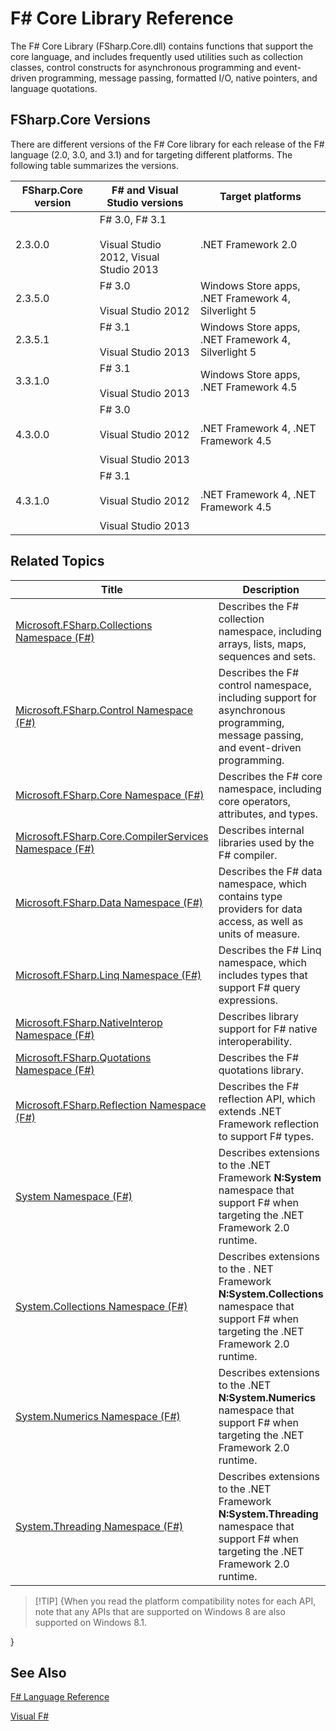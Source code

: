 # F# Core Library Reference

The F# Core Library (FSharp.Core.dll) contains functions that support the core language, and includes frequently used utilities such as collection classes, control constructs for asynchronous programming and event-driven programming, message passing, formatted I/O, native pointers, and language quotations.


## FSharp.Core Versions
There are different versions of the F# Core library for each release of the F# language (2.0, 3.0, and 3.1) and for targeting different platforms. The following table summarizes the versions.



|FSharp.Core version|F# and Visual Studio versions|Target platforms|
|-------------------|-----------------------------|----------------|
|2.3.0.0|F# 3.0, F# 3.1<br /><br />Visual Studio 2012, Visual Studio 2013|.NET Framework 2.0|
|2.3.5.0|F# 3.0<br /><br />Visual Studio 2012|Windows Store apps, .NET Framework 4, Silverlight 5|
|2.3.5.1|F# 3.1<br /><br />Visual Studio 2013|Windows Store apps, .NET Framework 4, Silverlight 5|
|3.3.1.0|F# 3.1<br /><br />Visual Studio 2013|Windows Store apps, .NET Framework 4.5|
|4.3.0.0|F# 3.0<br /><br />Visual Studio 2012<br /><br />Visual Studio 2013|.NET Framework 4, .NET Framework 4.5|
|4.3.1.0|F# 3.1<br /><br />Visual Studio 2012<br /><br />Visual Studio 2013|.NET Framework 4, .NET Framework 4.5|

## Related Topics


|Title|Description|
|-----|-----------|
|[Microsoft.FSharp.Collections Namespace &#40;F&#35;&#41;](Microsoft.FSharp.Collections-Namespace-%5BFSharp%5D.md)|Describes the F# collection namespace, including arrays, lists, maps, sequences and sets.|
|[Microsoft.FSharp.Control Namespace &#40;F&#35;&#41;](Microsoft.FSharp.Control-Namespace-%5BFSharp%5D.md)|Describes the F# control namespace, including support for asynchronous programming, message passing, and event-driven programming.|
|[Microsoft.FSharp.Core Namespace &#40;F&#35;&#41;](Microsoft.FSharp.Core-Namespace-%5BFSharp%5D.md)|Describes the F# core namespace, including core operators, attributes, and types.|
|[Microsoft.FSharp.Core.CompilerServices Namespace &#40;F&#35;&#41;](Microsoft.FSharp.Core.CompilerServices-Namespace-%5BFSharp%5D.md)|Describes internal libraries used by the F# compiler.|
|[Microsoft.FSharp.Data Namespace &#40;F&#35;&#41;](Microsoft.FSharp.Data-Namespace-%5BFSharp%5D.md)|Describes the F# data namespace, which contains type providers for data access, as well as units of measure.|
|[Microsoft.FSharp.Linq Namespace &#40;F&#35;&#41;](Microsoft.FSharp.Linq-Namespace-%5BFSharp%5D.md)|Describes the F# Linq namespace, which includes types that support F# query expressions.|
|[Microsoft.FSharp.NativeInterop Namespace &#40;F&#35;&#41;](Microsoft.FSharp.NativeInterop-Namespace-%5BFSharp%5D.md)|Describes library support for F# native interoperability.|
|[Microsoft.FSharp.Quotations Namespace &#40;F&#35;&#41;](Microsoft.FSharp.Quotations-Namespace-%5BFSharp%5D.md)|Describes the F# quotations library.|
|[Microsoft.FSharp.Reflection Namespace &#40;F&#35;&#41;](Microsoft.FSharp.Reflection-Namespace-%5BFSharp%5D.md)|Describes the F# reflection API, which extends .NET Framework reflection to support F# types.|
|[System Namespace &#40;F&#35;&#41;](System-Namespace-%5BFSharp%5D.md)|Describes extensions to the .NET Framework **N:System** namespace that support F# when targeting the .NET Framework 2.0 runtime.|
|[System.Collections Namespace &#40;F&#35;&#41;](System.Collections-Namespace-%5BFSharp%5D.md)|Describes extensions to the . NET Framework **N:System.Collections** namespace that support F# when targeting the .NET Framework 2.0 runtime.|
|[System.Numerics Namespace &#40;F&#35;&#41;](System.Numerics-Namespace-%5BFSharp%5D.md)|Describes extensions to the .NET **N:System.Numerics** namespace that support F# when targeting the .NET Framework 2.0 runtime.|
|[System.Threading Namespace &#40;F&#35;&#41;](System.Threading-Namespace-%5BFSharp%5D.md)|Describes extensions to the .NET Framework **N:System.Threading** namespace that support F# when targeting the .NET Framework 2.0 runtime.|

>[!TIP] {When you read the platform compatibility notes for each API, note that any APIs that are supported on Windows 8 are also supported on Windows 8.1.

}

## See Also
[F&#35; Language Reference](FSharp-Language-Reference.md)

[Visual F&#35;](Visual-FSharp.md)

